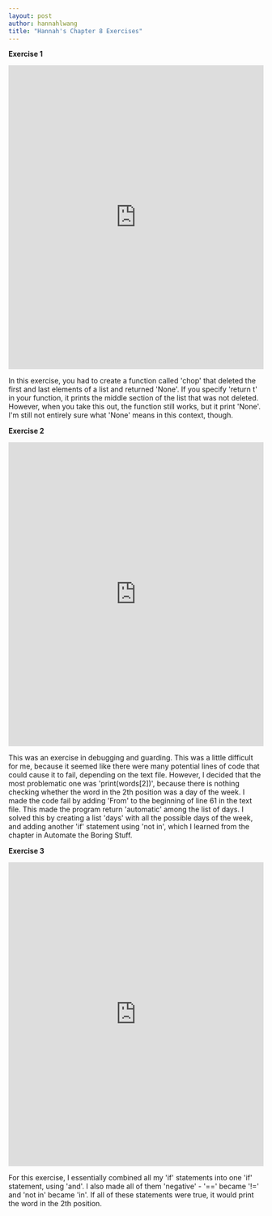 ```yaml
---
layout: post
author: hannahlwang
title: "Hannah's Chapter 8 Exercises"
---
```


<b>Exercise 1</b>

<iframe src="https://trinket.io/embed/python/e7abe245c3" width="100%" height="600" frameborder="0" marginwidth="0" marginheight="0" allowfullscreen></iframe>

In this exercise, you had to create a function called 'chop' that deleted the first and last elements of a list and returned 'None'. If you specify 'return t' in your function, it prints the middle section of the list that was not deleted. However, when you take this out, the function still works, but it print 'None'. I'm still not entirely sure what 'None' means in this context, though.

<b>Exercise 2</b>

<iframe src="https://trinket.io/embed/python/19bf3262e0" width="100%" height="600" frameborder="0" marginwidth="0" marginheight="0" allowfullscreen></iframe>

This was an exercise in debugging and guarding. This was a little difficult for me, because it seemed like there were many potential lines of code that could cause it to fail, depending on the text file. However, I decided that the most problematic one was 'print(words[2])', because there is nothing checking whether the word in the 2th position was a day of the week. I made the code fail by adding 'From' to the beginning of line 61 in the text file. This made the program return 'automatic' among the list of days. I solved this by creating a list 'days' with all the possible days of the week, and adding another 'if' statement using 'not in', which I learned from the chapter in Automate the Boring Stuff.

<b>Exercise 3</b>

<iframe src="https://trinket.io/embed/python/d9e0f683ca" width="100%" height="600" frameborder="0" marginwidth="0" marginheight="0" allowfullscreen></iframe>

For this exercise, I essentially combined all my 'if' statements into one 'if' statement, using 'and'. I also made all of them 'negative' - '==' became '!=' and 'not in' became 'in'. If all of these statements were true, it would print the word in the 2th position.

